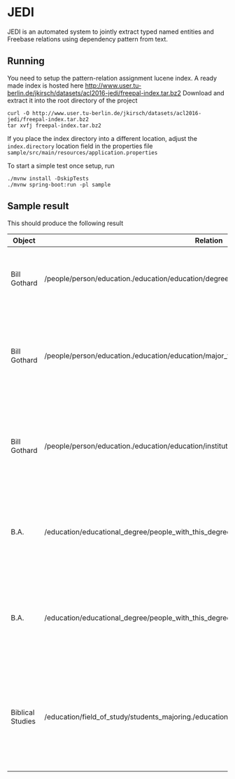 JEDI
====

JEDI is an automated system to jointly extract typed named entities and Freebase relations using dependency pattern from text. 

## Running
You need to setup the pattern-relation assignment lucene index.
A ready made index is hosted here http://www.user.tu-berlin.de/jkirsch/datasets/acl2016-jedi/freepal-index.tar.bz2
Download and extract it into the root directory of the project

```shell
curl -O http://www.user.tu-berlin.de/jkirsch/datasets/acl2016-jedi/freepal-index.tar.bz2
tar xvfj freepal-index.tar.bz2
```
If you place the index directory into a different location, adjust the `index.directory` location field in the properties file `sample/src/main/resources/application.properties`

To start a simple test once setup, run

```shell
./mvnw install -DskipTests 
./mvnw spring-boot:run -pl sample
```

## Sample result
This should produce the following result

| Object           | Relation                                                                                        | Subject          | Pattern
|------------------|-------------------------------------------------------------------------------------------------|------------------|-----------------------------------------------------                                                      
| Bill Gothard     | /people/person/education./education/education/degree                                            | B.A.             | [X] receive [Y] [1-dobj-2,1-nsubj-0]                          
| Bill Gothard     | /people/person/education./education/education/major_field_of_study                              | Biblical Studies | [X] receive in [Y] [1-nsubj-0,1-prep-2,2-pobj-3]              
| Bill Gothard     | /people/person/education./education/education/institution                                       | Wheaton College  | [X] receive from [Y] [1-nsubj-0,1-prep-2,2-pobj-3]            
| B.A.             | /education/educational_degree/people_with_this_degree./education/education/major_field_of_study | Biblical Studies | receive [X] in [Y] [0-dobj-1,0-prep-2,2-pobj-3]               
| B.A.             | /education/educational_degree/people_with_this_degree./education/education/institution          | Wheaton College  | receive [X] from [Y] [0-dobj-1,0-prep-2,2-pobj-3]             
| Biblical Studies | /education/field_of_study/students_majoring./education/education/institution                    | Wheaton College  | receive in [X] from [Y] [0-prep-1,0-prep-3,1-pobj-2,3-pobj-4] 



<!---
Eval-Data
 http://iesl.cs.umass.edu/riedel/data-univSchema/nyt-freebase.test.triples.universal.mention.txt
-->
